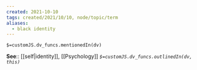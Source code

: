 ```yaml
---
created: 2021-10-10
tags: created/2021/10/10, node/topic/term
aliases:
  - black identity
---
```

`$=customJS.dv_funcs.mentionedIn(dv)`


**See**:: [[self|identity]], [[Psychology]]
*`$=customJS.dv_funcs.outlinedIn(dv, this)`*

